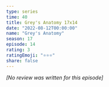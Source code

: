 ```yaml
---
type: series
time: 40
title: Grey's Anatomy 17x14
date: "2022-08-12T00:00:00"
name: "Grey's Anatomy"
season: 17
episode: 14
rating: 3
ratingEmoji: "⭐️⭐️⭐️"
share: false
---
```


*[No review was written for this episode]*